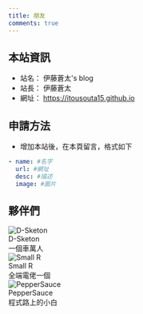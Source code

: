 ```yaml
---
title: 朋友
comments: true
---
```


## 本站資訊
- 站名： 伊藤蒼太's blog
- 站長： 伊藤蒼太
- 網址： https://itousouta15.github.io

## 申請方法
- 增加本站後，在本頁留言，格式如下

~~~yml
- name: #名字
  url: #網址
  desc: #描述
  image: #圖片
~~~

## 夥伴們
<div class="friend-wrap">
  <div class="friend-item-wrap">
    <a href="https://d-sketon.github.io/" rel="external nofollow noopener noreferrer" target="_blank"></a>
    <div class="friend-icon-wrap">
      <div class="friend-icon">
        <img data-src="https://d-sketon.github.io/avatar/avatar.webp" data-sizes="auto" alt="D-Sketon" class="lazyautosizes lazyloaded" sizes="70px" src="https://d-sketon.github.io/avatar/avatar.webp">
      </div>
    </div>
    <div class="friend-info-wrap">
      <div class="friend-name">D-Sketon</div>
      <div class="friend-desc">一個車萬人</div>
    </div>
  </div>
  <div class="friend-item-wrap">
    <a href="https://smallr-portfolio.vercel.app/en" rel="external nofollow noopener noreferrer" target="_blank"></a>
    <div class="friend-icon-wrap">
      <div class="friend-icon">
        <img data-src="/img/smallR.webp" data-sizes="auto" alt="Small R" class="lazyautosizes lazyloaded" sizes="70px" src="/img/smallR.webp">
      </div>
    </div>
    <div class="friend-info-wrap">
      <div class="friend-name">Small R</div>
      <div class="friend-desc">全端電佬一個</div>
    </div>
  </div>
  <div class="friend-item-wrap">
    <a href="https://peppersauce0712.github.io/" rel="external nofollow noopener noreferrer" target="_blank"></a>
    <div class="friend-icon-wrap">
      <div class="friend-icon">
        <img data-src="/img/3.webp" data-sizes="auto" alt="PepperSauce" class="lazyautosizes lazyloaded" sizes="70px" src="/img/3.webp">
      </div>
    </div>
    <div class="friend-info-wrap">
      <div class="friend-name">PepperSauce</div>
      <div class="friend-desc">程式路上的小白</div>
    </div>
  </div>
</div>